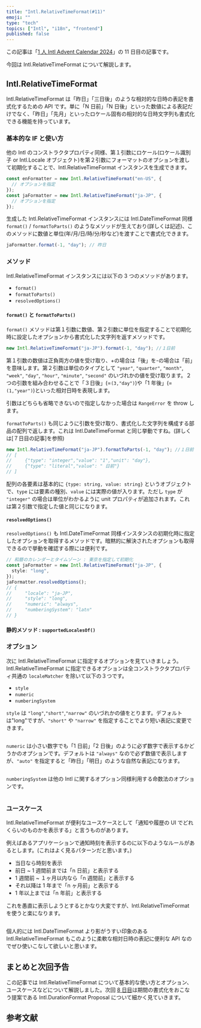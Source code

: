 ```yaml
---
title: "Intl.RelativeTimeFormat(#11)"
emoji: ""
type: "tech"
topics: ["Intl", "i18n", "frontend"]
published: false
---
```


この記事は「[1 人 Intl Advent Calendar 2024](https://adventar.org/calendars/10555)」の 11 日目の記事です。

今回は Intl.RelativeTimeFormat について解説します。

## Intl.RelativeTimeFormat

Intl.RelativeTimeFormat は「昨日」「三日後」のような相対的な日時の表記を書式化するための API です。単に「N 日前」「N 日後」といった数値による表記だけでなく、「昨日」「先月」といったロケール固有の相対的な日時文字列も書式化できる機能を持っています。

### 基本的な IF と使い方

他の Intl のコンストラクタプロパティ同様、第１引数にロケール(ロケール識別子 or Intl.Locale オブジェクト)を第２引数にフォーマットのオプションを渡して初期化することで、Intl.RelativeTimeFormat インスタンスを生成できます。

```ts
const enFormatter = new Intl.RelativeTimeFormat("en-US", {
  // オプションを指定
});
const jaFormatter = new Intl.RelativeTimeFormat("ja-JP", {
  // オプションを指定
});
```

生成した Intl.RelativeTimeFormat インスタンスには Intl.DateTimeFormat 同様 `format()` / `formatToParts()` のようなメソッドが生えており(詳しくは記述)、このメソッドに数値と単位(年/月/日/時/分/秒など)を渡すことで書式化できます。

```ts
jaFormatter.format(-1, "day"); // 昨日
```

### メソッド

Intl.RelativeTimeFormat インスタンスには以下の 3 つのメソッドがあります。

- `format()`
- `formatToParts()`
- `resolvedOptions()`

#### `format()` と `formatToParts()`

`format()` メソッドは第１引数に数値、第２引数に単位を指定することで初期化時に設定したオプションから書式化した文字列を返すメソッドです。

```ts
new Intl.RelativeTimeFormat("ja-JP").format(-1, "day"); //１日前
```

第１引数の数値は正負両方の値を受け取り、+の場合は「後」を-の場合は「前」を意味します。第２引数は単位のタイプとして `"year"`, `"quarter"`, `"month"`, `"week"`, `"day"`, `"hour"`, `"minute"`, `"second"` のいづれかの値を受け取ります。２つの引数を組み合わせることで「３日後」(=`(3,"day")`)や「1 年後」(=`(1,"year")`)といった相対日時を表現します。

引数はどちらも省略できないので指定しなかった場合は `RangeError` を throw します。

`formatToParts()` も同じように引数を受け取り、書式化した文字列を構成する部品の配列で返します。これは Intl.DateTimeFormat と同じ挙動ですね。(詳しくは[７日目の記事]を参照)

```ts
new Intl.RelativeTimeFormat("ja-JP").formatToParts(-1, "day"); //１日前
// [
//     {"type": "integer","value": "1","unit": "day"},
//     {"type": "literal","value": " 日前"}
// ]
```

配列の各要素は基本的に `{type: string, value: string}` というオブジェクトで、`type` には要素の種別、`value` には実際の値が入ります。ただし `type` が `"integer"` の場合は単位がわかるように unit プロパティが追加されます。これは第２引数で指定した値と同じになります。

#### `resolvedOptions()`

`resolvedOptions()` も Intl.DateTimeFormat 同様インスタンスの初期化時に指定したオプションを取得するメソッドです。暗黙的に解決されたオプションも取得できるので挙動を確認する際には便利です。

```ts
// 和暦のカレンダーとタイムゾーン : 東京を指定して初期化
const jaFormatter = new Intl.RelativeTimeFormat("ja-JP", {
  style: "long",
});
jaFormatter.resolvedOptions();
// {
//     "locale": "ja-JP",
//     "style": "long",
//     "numeric": "always",
//     "numberingSystem": "latn"
// }
```

#### 静的メソッド : `supportedLocalesOf()`

### オプション

次に Intl.RelativeTimeFormat に指定するオプションを見ていきましょう。Intl.RelativeTimeFormat に指定できるオプションは全コンストラクタプロパティ共通の `localeMatcher` を除いて以下の３つです。

- `style`
- `numeric`
- `numberingSystem`

`style` は `"long"`,`"short"`,`"narrow"` のいづれかの値をとります。デフォルトは"long"ですが、`"short"` や `"narrow"` を指定することでより短い表記に変更できます。

```ts

```

`numeric` は小さい数字でも「1 日前」「2 日後」のように必ず数字で表示するかどうかのオプションです。デフォルトは `"always"` なので必ず数値で表示しますが、`"auto"` を指定すると「昨日」「明日」のような自然な表記になります。

```ts

```

`numberingSystem` は他の Intl に関するオプション同様利用する命数法のオプションです。

```ts

```

### ユースケース

Intl.RelativeTimeFormat が便利なユースケースとして「通知や履歴の UI でどれくらいのものかを表示する」と言うものがあります。

例えばあるアプリケーションで通知時刻を表示するのに以下のようなルールがあるとします。(これはよく見るパターンだと思います。)

- 当日なら時刻を表示
- 前日 ~ 1 週間前までは「n 日前」と表示する
- 1 週間前 ~ １ヶ月以内なら「n 週間前」と表示する
- それ以降は 1 年まで「n ヶ月前」と表示する
- 1 年以上までは「n 年前」と表示する

これを愚直に表示しようとするとかなり大変ですが、Intl.RelativeTimeFormat を使うと楽になります。

```ts

```

個人的には Intl.DateTimeFormat より影がうすい印象のある Intl.RelativeTimeFormat もこのように柔軟な相対日時の表記に便利な API なのでぜひ使いこなして欲しいと思います。

## まとめと次回予告

この記事では Intl.RelativeTimeFormat について基本的な使い方とオプション、ユースケースなどについて解説しました。次回 [8 日目]()は期間の書式化をおこなう提案である Intl.DurationFormat Proposal について細かく見ていきます。

## 参考文献
